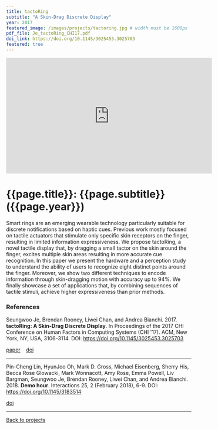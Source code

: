 ```yaml
---
title: tactoRing
subtitle: "A Skin-Drag Discrete Display"
year: 2017
featured_image: /images/projects/tactoring.jpg # width must be 1600px	
pdf_file: Je_tactoRing_CHI17.pdf
doi_link: https://doi.org/10.1145/3025453.3025703
featured: true
---
```


<!-- 
<div class="gallery" data-columns="1">
	<img src="/images/projects/example.jpg">
	<img src="/images/projects/example.jpg">
	<img src="/images/projects/example.jpg">
</div>
 -->

<iframe width="560" height="315" src="https://www.youtube.com/embed/C7l0YJtjgpE" frameborder="0" allow="accelerometer; autoplay; encrypted-media; gyroscope; picture-in-picture" allowfullscreen></iframe>

<!-- DO NOT CHANGE MANUALLY -->
# {{page.title}}: {{page.subtitle}} ({{page.year}})

Smart rings are an emerging wearable technology particularly suitable for discrete notifications based on haptic cues. Previous work mostly focused on tactile actuators that stimulate only specific skin receptors on the finger, resulting in limited information expressiveness. We propose tactoRing, a novel tactile display that, by dragging a small tactor on the skin around the finger, excites multiple skin areas resulting in more accurate cue recognition. In this paper we present the hardware and a perception study to understand the ability of users to recognize eight distinct points around the finger. Moreover, we show two different techniques to encode information through skin-dragging motion with accuracy up to 94%. We finally showcase a set of applications that, by combining sequences of tactile stimuli, achieve higher expressiveness than prior methods. 

### References

Seungwoo Je, Brendan Rooney, Liwei Chan, and Andrea Bianchi. 2017. **tactoRing: A Skin-Drag Discrete Display**. In Proceedings of the 2017 CHI Conference on Human Factors in Computing Systems (CHI '17). ACM, New York, NY, USA, 3106-3114. DOI: https://doi.org/10.1145/3025453.3025703

<!-- DO NOT CHANGE MANUALLY -->
<a href="/files/{{ page.year }}/{{ page.pdf_file }}" target="_blank">paper</a>&nbsp;&nbsp;&nbsp;
<a href="{{ page.doi_link }}" target="_blank">doi</a>

--- 

Pin-Cheng Lin, HyunJoo Oh, Mark D. Gross, Michael Eisenberg, Sherry His, Becca Rose Glowacki, Mark Wonnacott, Amy Rose, Emma Powell, Liv Bargman, Seungwoo Je, Brendan Rooney, Liwei Chan, and Andrea Bianchi. 2018. **Demo hour**. Interactions 25, 2 (February 2018), 6-9. DOI: https://doi.org/10.1145/3183514

<!-- DO NOT CHANGE MANUALLY -->
<a href="https://doi.org/10.1145/3183514" target="_blank">doi</a>

--- 

<a href="/index.html" class="button button--large">Back to projects</a>